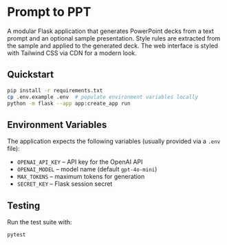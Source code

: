 # Prompt to PPT

A modular Flask application that generates PowerPoint decks from a text prompt and an optional sample presentation. Style rules are extracted from the sample and applied to the generated deck. The web interface is styled with Tailwind CSS via CDN for a modern look.

## Quickstart

```bash
pip install -r requirements.txt
cp .env.example .env  # populate environment variables locally
python -m flask --app app:create_app run
```

## Environment Variables

The application expects the following variables (usually provided via a `.env` file):

- `OPENAI_API_KEY` – API key for the OpenAI API
- `OPENAI_MODEL` – model name (default `gpt-4o-mini`)
- `MAX_TOKENS` – maximum tokens for generation
- `SECRET_KEY` – Flask session secret

## Testing

Run the test suite with:

```bash
pytest
```
